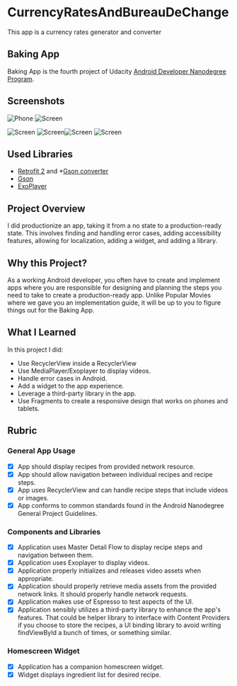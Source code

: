 # CurrencyRatesAndBureauDeChange
This app is a currency rates generator and converter

## Baking App
Baking App is the fourth project of Udacity [Android Developer Nanodegree Program](https://www.udacity.com/course/android-developer-nanodegree-by-google--nd801).

## Screenshots
![Phone](https://github.com/ShowYoungg/CurrencyRatesAndBureauDeChange/blob/master/Screenshot_2019-02-24-21-36-00.png)
![Screen](https://github.com/ShowYoungg/CurrencyRatesAndBureauDeChange/blob/master/Screenshot_2019-02-08-07-22-49.png)

![Screen](https://github.com/ShowYoungg/Baking_App/blob/master/Screenshot_2018-11-03-22-55-13.png)
![Screen](https://github.com/ShowYoungg/Baking_App/blob/master/Screenshot_2018-11-04-10-10-14.png)![Screen](https://github.com/ShowYoungg/Baking_App/blob/master/Screenshot_2018-11-04-10-10-30.png)
![Screen](https://github.com/ShowYoungg/Baking_App/blob/master/Screenshot_2018-11-03-22-54-54.png)

## Used Libraries
* [Retrofit 2](https://github.com/square/retrofit) and 
*[Gson converter](https://github.com/square/retrofit/tree/master/retrofit-converters/gson)
* [Gson](https://github.com/google/gson)
* [ExoPlayer](https://github.com/google/ExoPlayer)

## Project Overview
I did productionize an app, taking it from a no state to a production-ready state. This involves finding and handling error cases, adding accessibility features, allowing for localization, adding a widget, and adding a library.

## Why this Project?
As a working Android developer, you often have to create and implement apps where you are responsible for designing and planning the steps you need to take to create a production-ready app. Unlike Popular Movies where we gave you an implementation guide, it will be up to you to figure things out for the Baking App.

## What I Learned
In this project I did:
* Use RecyclerView inside a RecyclerView
* Use MediaPlayer/Exoplayer to display videos.
* Handle error cases in Android.
* Add a widget to the app experience.
* Leverage a third-party library in the app.
* Use Fragments to create a responsive design that works on phones and tablets.

## Rubric

### General App Usage
- [x] App should display recipes from provided network resource.
- [x] App should allow navigation between individual recipes and recipe steps.
- [x] App uses RecyclerView and can handle recipe steps that include videos or images.
- [x] App conforms to common standards found in the Android Nanodegree General Project Guidelines.

### Components and Libraries
- [x] Application uses Master Detail Flow to display recipe steps and navigation between them.
- [x] Application uses Exoplayer to display videos.
- [x] Application properly initializes and releases video assets when appropriate.
- [x] Application should properly retrieve media assets from the provided network links. It should properly handle network requests.
- [x] Application makes use of Espresso to test aspects of the UI.
- [x] Application sensibly utilizes a third-party library to enhance the app's features. That could be helper library to interface with Content Providers if you choose to store the recipes, a UI binding library to avoid writing findViewById a bunch of times, or something similar.

### Homescreen Widget
- [x] Application has a companion homescreen widget.
- [x] Widget displays ingredient list for desired recipe.
